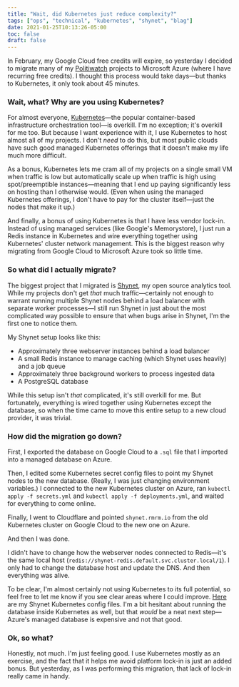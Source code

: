 ```yaml
---
title: "Wait, did Kubernetes just reduce complexity?"
tags: ["ops", "technical", "kubernetes", "shynet", "blag"]
date: 2021-01-25T10:13:26-05:00
toc: false
draft: false
---
```


In February, my Google Cloud free credits will expire, so yesterday I decided to migrate many of my [Politiwatch](https://politiwatch.org) projects to Microsoft Azure (where I have recurring free credits). I thought this process would take days—but thanks to Kubernetes, it only took about 45 minutes.

### Wait, what? Why are you using Kubernetes?

For almost everyone, [Kubernetes](https://kubernetes.io)—the popular container-based infrastructure orchestration tool—is overkill. I'm no exception; it's overkill for me too. But because I want experience with it, I use Kubernetes to host almost all of my projects. I don't _need_ to do this, but most public clouds have such good managed Kubernetes offerings that it doesn't make my life much more difficult.

As a bonus, Kubernetes lets me cram all of my projects on a single small VM when traffic is low but automatically scale up when traffic is high using spot/preemptible instances—meaning that I end up paying significantly less on hosting than I otherwise would. (Even when using the managed Kubernetes offerings, I don't have to pay for the cluster itself—just the nodes that make it up.)

And finally, a bonus of using Kubernetes is that I have less vendor lock-in. Instead of using managed services (like Google's Memorystore), I just run a Redis instance in Kubernetes and wire everything together using Kubernetes' cluster network management. This is the biggest reason why migrating from Google Cloud to Microsoft Azure took so little time.

### So what did I actually migrate?

The biggest project that I migrated is [Shynet](https://github.com/milesmcc/shynet), my open source analytics tool. While my projects don't get _that_ much traffic—certainly not enough to warrant running multiple Shynet nodes behind a load balancer with separate worker processes—I still run Shynet in just about the most complicated way possible to ensure that when bugs arise in Shynet, I'm the first one to notice them.

My Shynet setup looks like this:

* Approximately three webserver instances behind a load balancer
* A small Redis instance to manage caching (which Shynet uses heavily) and a job queue
* Approximately three background workers to process ingested data
* A PostgreSQL database

While this setup isn't _that_ complicated, it's still overkill for me. But fortunately, everything is wired together using Kubernetes except the database, so when the time came to move this entire setup to a new cloud provider, it was trivial.

### How did the migration go down?

First, I exported the database on Google Cloud to a `.sql` file that I imported into a managed database on Azure.

Then, I edited some Kubernetes secret config files to point my Shynet nodes to the new database. (Really, I was just changing environment variables.) I connected to the new Kubernetes cluster on Azure, ran `kubectl apply -f secrets.yml` and `kubectl apply -f deployments.yml`, and waited for everything to come online.

Finally, I went to Cloudflare and pointed `shynet.rmrm.io` from the old Kubernetes cluster on Google Cloud to the new one on Azure.

And then I was done.

I didn't have to change how the webserver nodes connected to Redis—it's the same local host (`redis://shynet-redis.default.svc.cluster.local/1`). I only had to change the database host and update the DNS. And then everything was alive.

To be clear, I'm almost certainly not using Kubernetes to its full potential, so feel free to let me know if you see clear areas where I could improve. [Here](https://github.com/milesmcc/shynet/tree/dev/kubernetes) are my Shynet Kubernetes config files. I'm a bit hesitant about running the database inside Kubernetes as well, but that _would_ be a neat next step—Azure's managed database is expensive and not that good.

### Ok, so what?

Honestly, not much. I'm just feeling good. I use Kubernetes mostly as an exercise, and the fact that it helps me avoid platform lock-in is just an added bonus. But yesterday, as I was performing this migration, that lack of lock-in really came in handy.